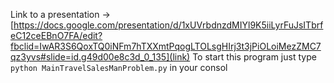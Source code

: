 Link to a presentation ->  [https://docs.google.com/presentation/d/1xUVrbdnzdMIYl9K5iiLyrFuJsITbrfeC12ceEBnO7FA/edit?fbclid=IwAR3S6QoxTQ0iNFm7hTXXmtPqogLTOLsgHIrj3t3jPiOLoiMezZMC7qz3yvs#slide=id.g49d00e8c3d_0_135](link)
To start this program just type `python MainTravelSalesManProblem.py` in your consol
